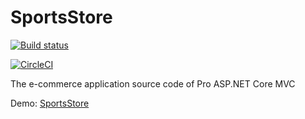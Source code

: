 # SportsStore

[![Build status](https://ci.appveyor.com/api/projects/status/7vxv6p9yaxl8v5jy?svg=true)](https://ci.appveyor.com/project/codeyu/sportsstore)

[![CircleCI](https://circleci.com/gh/codeyu/SportsStore.svg?style=svg)](https://circleci.com/gh/codeyu/SportsStore)

The  e-commerce application source code of Pro ASP.NET Core MVC

Demo: [SportsStore](http://codeyu-sportsstore.daoapp.io/)
